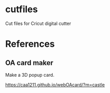 # cutfiles
Cut files for Cricut digital cutter

# References

## OA card maker

Make a 3D popup card.

https://caa1211.github.io/webOAcard/?m=castle
